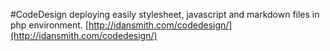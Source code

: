 #CodeDesign
deploying easily stylesheet, javascript and markdown files in php environment. [http://idansmith.com/codedesign/](http://idansmith.com/codedesign/)